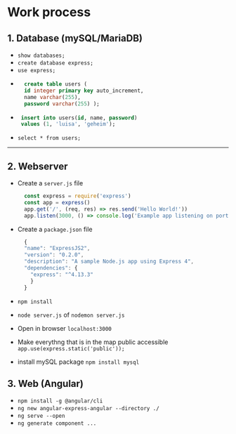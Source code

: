 # Work process

## 1. Database (mySQL/MariaDB)
- `show databases;`
- `create database express;`
- `use express;`
- ``` SQL
    create table users (
    id integer primary key auto_increment,
    name varchar(255),
    password varchar(255) );
    ```
 - ``` SQL
    insert into users(id, name, password)
    values (1, 'luisa', 'geheim');
    ```
- `select * from users;`
---


## 2. Webserver 
- Create a `server.js` file
  ``` javascript
    const express = require('express')
    const app = express()
    app.get('/', (req, res) => res.send('Hello World!'))
    app.listen(3000, () => console.log('Example app listening on port 3000!'))
  ```
- Create a `package.json` file
  ``` javascript
    { 
    "name": "ExpressJS2",
    "version": "0.2.0",
    "description": "A sample Node.js app using Express 4",
    "dependencies": {
      "express": "^4.13.3"
      }
    }
    ```
- `npm install`
- `node server.js` of `nodemon server.js`
- Open in browser `localhost:3000`

- Make everythng that is in the map public accessible
  `app.use(express.static('public'));`

- install mySQL package
`npm install mysql` 

## 3. Web (Angular)
- `npm install -g @angular/cli`
- `ng new angular-express-angular --directory ./`
- `ng serve --open`
- `ng generate component ...`